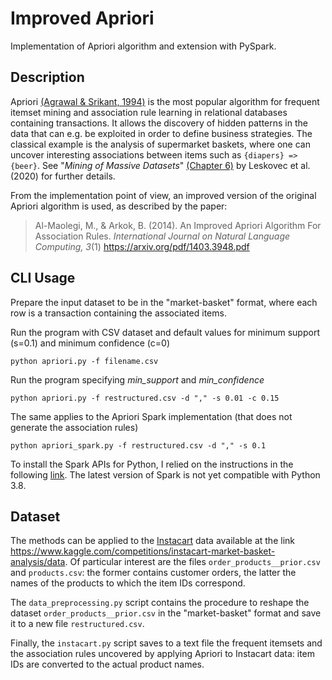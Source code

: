 # Improved Apriori
Implementation of Apriori algorithm and extension with PySpark.

## Description
Apriori [(Agrawal & Srikant, 1994)](https://www.vldb.org/conf/1994/P487.PDF) is the most popular algorithm for frequent itemset mining and association rule learning in relational databases containing transactions. It allows the discovery of hidden patterns in the data that can e.g. be exploited in order to define business strategies. The classical example is the analysis of supermarket baskets, where one can uncover interesting associations between items such as `{diapers} => {beer}`. See "*Mining of Massive Datasets*" [(Chapter 6)](http://infolab.stanford.edu/~ullman/mmds/ch6.pdf) by Leskovec et al. (2020) for further details.

From the implementation point of view, an improved version of the original Apriori algorithm is used, as described by the paper:

> Al-Maolegi, M., & Arkok, B. (2014). An Improved Apriori Algorithm For Association Rules.
*International Journal on Natural Language Computing, 3*(1) https://arxiv.org/pdf/1403.3948.pdf

## CLI Usage
Prepare the input dataset to be in the "market-basket" format, where each row is a transaction containing the associated items.

Run the program with CSV dataset and default values for minimum support (s=0.1) and minimum confidence (c=0)
```
python apriori.py -f filename.csv
```

Run the program specifying *min_support* and *min_confidence*
```
python apriori.py -f restructured.csv -d "," -s 0.01 -c 0.15
```

The same applies to the Apriori Spark implementation (that does not generate the association rules)

```
python apriori_spark.py -f restructured.csv -d "," -s 0.1
```

To install the Spark APIs for Python, I relied on the instructions in the following [link](http://www.dei.unipd.it/~capri/BDC/PythonInstructions.html).
The latest version of Spark is not yet compatible with Python 3.8.

## Dataset
The methods can be applied to the [Instacart](https://www.instacart.com) data available at the link https://www.kaggle.com/competitions/instacart-market-basket-analysis/data. Of particular interest are the files `order_products__prior.csv` and `products.csv`: the former contains customer orders, the latter the names of the products to which the item IDs correspond.

The `data_preprocessing.py` script contains the procedure to reshape the dataset `order_products__prior.csv` in the "market-basket" format and save it to a new file `restructured.csv`.

Finally, the `instacart.py` script saves to a text file the frequent itemsets and the association rules uncovered by applying Apriori to Instacart data: item IDs are converted to the actual product names.
